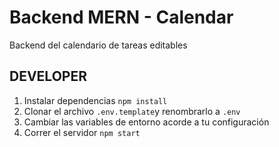 # Backend MERN - Calendar

Backend del calendario de tareas editables

## DEVELOPER

1. Instalar dependencias `npm install`
2. Clonar el archivo `.env.template`y renombrarlo a `.env`
3. Cambiar las variables de entorno acorde a tu configuración
4. Correr el servidor `npm start`
